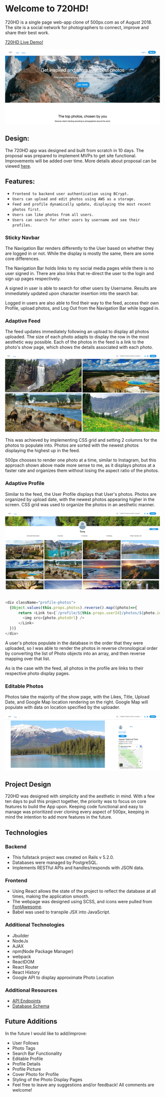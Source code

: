 # Welcome to 720HD!

720HD is a single page web-app clone of 500px.com as of August 2018. The site is a social network for photographers to connect, improve and share their best work.

[720HD Live Demo!](http://i720hd.herokuapp.com)

![720 Logo](/app/assets/images/Splash1.png "Logo Title Text 1")

## Design:

The 720HD app was designed and built from scratch in 10 days. The proposal was prepared to implement MVPs to get site functional. Improvements will be added over time. More details about proposal can be viewed [here](https://github.com/tonywzhang/720HD/wiki).

## Features:

* `Frontend to backend user authentication using BCrypt.`
* `Users can upload and edit photos using AWS as a storage.`
* `Feed and profile dynamically update, displaying the most recent photos first.`
* `Users can like photos from all users.`
* `Users can search for other users by username and see their profiles.`

### Sticky Navbar

The Navigation Bar renders differently to the User based on whether they are logged in or not.
While the display is mostly the same, there are some core differences.

The Navigation Bar holds links to my social media pages while there is no user signed in. There are also links that re-direct the user to the login and sign up pages respectively.

A signed in user is able to search for other users by Username. Results are immediately updated upon character insertion into the search bar.

Logged in users are also able to find their way to the feed, access their own Profile, upload photos, and Log Out from the Navigation Bar while logged in.


### Adaptive Feed

The feed updates immediately following an upload to display all photos uploaded. The size of each photo adapts to display the row in the most aesthetic way possible. Each of the photos in the feed is a link to the photo's show page, which shows the details associated with each photo.

![720 Logo](/app/assets/images/feed1.png "Logo Title Text 1")

This was achieved by implementing CSS grid and setting 2 columns for the photos to populate into. Photos are sorted with the newest photos displaying the highest up in the feed.

500px chooses to render one photo at a time, similar to Instagram, but this approach shown above made more sense to me, as it displays photos at a faster rate and organizes them without losing the aspect ratio of the photos.


### Adaptive Profile

Similar to the feed, the User Profile displays that User's photos. Photos are organized by upload date, with the newest photos appearing higher in the screen. CSS grid was used to organize the photos in an aesthetic manner.

![720 Logo](/app/assets/images/profile1.png "Logo Title Text 1")


```js

<div className="profile-photos">
  {Object.values(this.props.photos).reverse().map((photo)=>{
      return <Link to={`/profile/${this.props.userId}/photos/${photo.id}`}>
        <img src={photo.photoUrl} />
      </Link>
  })}
</div>

```

A user's photos populate in the database in the order that they were uploaded, so I was able to render the photos in reverse chronological order by converting the list of Photo objects into an array, and then reverse mapping over that list.

As is the case with the feed, all photos in the profile are links to their respective photo display pages.


### Editable Photos

Photos take the majority of the show page, with the Likes, Title, Upload Date, and Google Map location rendering on the right. Google Map will populate with data on location specified by the uploader.

![720 Logo](/app/assets/images/pshow1.png "Logo Title Text 1")

## Project Design

720HD was designed with simplicity and the aesthetic in mind. With a few ten days to pull this project together, the priority was to focus on core features to build the App upon. Keeping code functional and easy to manage was prioritized over cloning every aspect of 500px, keeping in mind the intention to add more features in the future.

## Technologies

### Backend
  * This fullstack project was created on Rails v 5.2.0.
  * Databases were managed by PostgreSQL.
  * Implements RESTful APIs and handles/responds with JSON data.

### Frontend
  * Using React allows the state of the project to reflect the database at all times, making the application smooth.
  * The webpage was designed using SCSS, and icons were pulled from [FontAwesome](https://fontawesome.com).
  * Babel was used to transpile JSX into JavaScript.

### Additional Technologies
  * Jbuilder
  * NodeJs
  * AJAX
  * npm(Node Package Manager)
  * webpack
  * ReactDOM
  * React Router
  * React History
  * Google API to display approximate Photo Location

### Additional Resources

* [API Endpoints](https://github.com/tonywzhang/720HD/wiki/Backend-Routes)
* [Database Schema](https://github.com/tonywzhang/720HD/wiki/Database-Schema)

## Future Additions

In the future I would like to add/improve:

* User Follows
* Photo Tags
* Search Bar Functionality
* Editable Profile
* Profile Details
* Profile Picture
* Cover Photo for Profile
* Styling of the Photo Display Pages
* Feel free to leave any suggestions and/or feedback! All comments are welcome!
